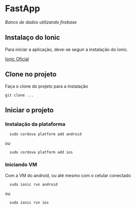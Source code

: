 # FastApp

*Banco de dados utilizando firebase*

## Instalaço do Ionic

Para iniciar a aplicação, deve-se seguir a instalação do ionic.

[Ionic Oficial](http://ionicframework.com/docs/guide/installation.html)

## Clone no projeto

Faça o clone do projeto para a instalação
```
git clone ...
```

## Iniciar o projeto

### Instalação da plataforma
```
  sudo cordova platform add android
```
ou
```
  sudo cordova platform add ios
```

### Iniciando VM
Com a VM do android, ou até mesmo com o celular conectado

```
  sudo ionic run android
```
ou
```
  sudo ionic run ios
```
